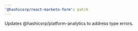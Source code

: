 ```yaml
---
'@hashicorp/react-marketo-form': patch
---
```


Updates @hashicorp/platform-analytics to address type errors.
